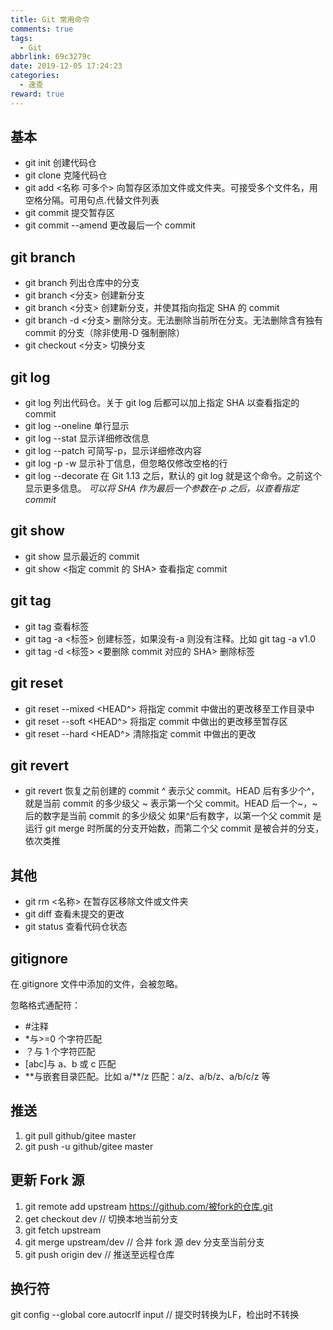 ```yaml
---
title: Git 常用命令
comments: true
tags:
  - Git
abbrlink: 69c3279c
date: 2019-12-05 17:24:23
categories:
  - 速查
reward: true
---
```


## 基本

- git init 创建代码仓<!--more-->
- git clone 克隆代码仓
- git add <名称 可多个> 向暂存区添加文件或文件夹。可接受多个文件名，用空格分隔。可用句点.代替文件列表
- git commit 提交暂存区
- git commit --amend 更改最后一个 commit

## git branch

- git branch 列出仓库中的分支
- git branch <分支> 创建新分支
- git branch <分支> <SHA> 创建新分支，并使其指向指定 SHA 的 commit
- git branch -d <分支> 删除分支。无法删除当前所在分支。无法删除含有独有 commit 的分支（除非使用-D 强制删除）
- git checkout <分支> 切换分支

## git log

- git log 列出代码仓。关于 git log 后都可以加上指定 SHA 以查看指定的 commit
- git log --oneline 单行显示
- git log --stat 显示详细修改信息
- git log --patch 可简写-p，显示详细修改内容
- git log -p -w 显示补丁信息，但忽略仅修改空格的行
- git log --decorate 在 Git 1.13 之后，默认的 git log 就是这个命令。之前这个显示更多信息。
  _可以将 SHA 作为最后一个参数在-p 之后，以查看指定 commit_

## git show

- git show 显示最近的 commit
- git show <指定 commit 的 SHA> 查看指定 commit

## git tag

- git tag 查看标签
- git tag -a <标签> 创建标签，如果没有-a 则没有注释。比如 git tag -a v1.0
- git tag -d <标签> <要删除 commit 对应的 SHA> 删除标签

## git reset

- git reset --mixed <HEAD^> 将指定 commit 中做出的更改移至工作目录中
- git reset --soft <HEAD^> 将指定 commit 中做出的更改移至暂存区
- git reset --hard <HEAD^> 清除指定 commit 中做出的更改

## git revert

- git revert <SHA> 恢复之前创建的 commit
  ^ 表示父 commit。HEAD 后有多少个^，就是当前 commit 的多少级父
  ~ 表示第一个父 commit。HEAD 后一个~，~后的数字是当前 commit 的多少级父
  如果^后有数字，以第一个父 commit 是运行 git merge 时所属的分支开始数，而第二个父 commit 是被合并的分支，依次类推

## 其他

- git rm <名称> 在暂存区移除文件或文件夹
- git diff 查看未提交的更改
- git status 查看代码仓状态

## gitignore

在.gitignore 文件中添加的文件，会被忽略。

忽略格式通配符：

- #注释
- \*与>=0 个字符匹配
- ？与 1 个字符匹配
- [abc]与 a、b 或 c 匹配
- \*\*与嵌套目录匹配。比如 a/\*\*/z 匹配：a/z、a/b/z、a/b/c/z 等

## 推送

1. git pull github/gitee master
1. git push -u github/gitee master

## 更新 Fork 源

1. git remote add upstream https://github.com/被fork的仓库.git
1. get checkout dev // 切换本地当前分支
1. git fetch upstream
1. git merge upstream/dev // 合并 fork 源 dev 分支至当前分支
1. git push origin dev // 推送至远程仓库

## 换行符

git config --global core.autocrlf input  // 提交时转换为LF，检出时不转换